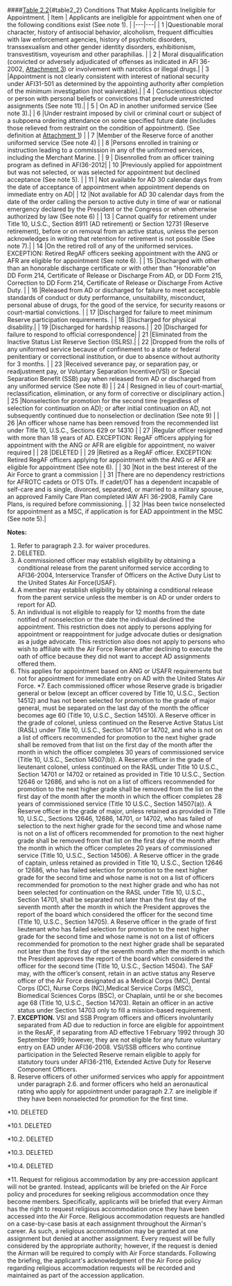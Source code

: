 ####[Table 2.2](#table2_2){#table2_2} Conditions That Make Applicants Ineligible for Appointment.
| Item | Applicants are ineligible for appointment when one of the following conditions exist (See note 1). |
|---|---|
| 1  |Questionable moral character, history of antisocial behavior, alcoholism, frequent difficulties with law enforcement agencies, history of psychotic disorders, transsexualism and other gender identity disorders, exhibitionism, transvestitism, voyeurism and other paraphilias.	|
| 2  |	Moral disqualification (convicted or adversely adjudicated of offenses as indicated in AFI 36-2002, [Attachment 3](./attachments/attachment3.md)) or involvement with narcotics or illegal drugs.|
| 3  |Appointment is not clearly consistent with interest of national security under AFI31-501 as determined by the appointing authority after completion of the minimum investigation (not waiverable).|
| 4  |	Conscientious objector or person with personal beliefs or convictions that preclude unrestricted assignments (See note 11).|
| 5  |	On AD in another uniformed service (See note 3).|
| 6  |Under restraint imposed by civil or criminal court or subject of a subpoena ordering attendance on some specified future date (includes those relieved from restraint on the condition of appointment). (See definition at [Attachment 1](./attachments/attachment1.md))	|
| 7  |Member of the Reserve force of another uniformed service (See note 4)	|
| 8  |Persons enrolled in training or instruction leading to a commission in any of the uniformed services, including the Merchant Marine.	|
| 9  |	Disenrolled from an officer training program as defined in AFI36-2012|
| 10 |Previously applied for appointment but was not selected, or was selected for appointment but declined acceptance (See note 5).	|
| 11 |	Not available for AD 30 calendar days from the date of acceptance of appointment when appointment depends on immediate entry on AD|
| 12 |Not available for AD 30 calendar days from the date of the order calling the person to active duty in time of war or national emergency declared by the President or the Congress or when otherwise authorized by law (See note 6)	|
| 13 |	Cannot qualify for retirement under Title 10, U.S.C., Section 8911 (AD retirement) or Section 12731 (Reserve retirement), before or on removal from an active status, unless the person acknowledges in writing that retention for retirement is not possible (See note 7).|
| 14 |On the retired roll of any of the uniformed services. EXCEPTION:  Retired RegAF officers seeking appointment with the ANG or AFR are eligible for appointment (See note 6).	|
| 15 |Discharged with other than an honorable discharge certificate or with other than "Honorable"on DD Form 214, Certificate of Release or Discharge From AD, or DD Form 215, Correction to DD Form 214, Certificate of Release or Discharge From Active Duty.	|
| 16 |Released from AD or discharged for failure to meet acceptable standards of conduct or duty performance, unsuitability, misconduct, personal abuse of drugs, for the good of the service, for security reasons or court-martial convictions.	|
| 17 |Discharged for failure to meet minimum Reserve participation requirements.	|
| 18 |Discharged for physical disability.|
| 19 |Discharged for hardship reasons.|
| 20 |Discharged for failure to respond to official correspondence|
| 21 |Eliminated from the Inactive Status List Reserve Section (ISLRS).|
| 22 |Dropped from the rolls of any uniformed service because of confinement to a state or federal penitentiary or correctional institution, or due to absence without authority for 3 months.	|
| 23 |Received severance pay, or separation pay, or readjustment pay, or Voluntary Separation Incentive(VSI) or Special Separation Benefit (SSB) pay when released from AD or discharged from any uniformed service (See note 8)	|
| 24 |	Resigned in lieu of court-martial, reclassification, elimination, or any form of corrective or disciplinary action.|
| 25 |Nonselection for promotion for the second time (regardless of selection for continuation on AD); or after initial continuation on AD, not subsequently continued due to nonselection or declination (See note 9)	|
| 26 |An officer whose name has been removed from the recommended list under Title 10, U.S.C., Sections 629 or 14310	|
| 27 |Regular officer resigned with more than 18 years of AD.  EXCEPTION:  RegAF officers applying for appointment with the ANG or AFR are eligible for appointment, no waiver required	|
| 28 |DELETED	|
| 29 |Retired as a RegAF officer.  EXCEPTION:  Retired RegAF officers applying for appointment with the ANG or AFR are eligible for appointment (See note 6).	|
| 30 |Not in the best interest of the Air Force to grant a commission	|
| 31 |There are no dependency restrictions for AFROTC cadets or OTS OTs.  If cadet/OT has a dependent incapable of self-care and is single, divorced, separated, or married to a military spouse, an approved Family Care Plan completed IAW AFI 36-2908, Family Care Plans, is required before commissioning.	|
| 32 |Has been twice nonselected for appointment as a MSC, if application is for EAD appointment in the MSC (See note 5).|

**Notes:**
1. Refer to paragraph 2.3. for waiver procedures.
2. DELETED.
3. A commissioned officer may establish eligibility by obtaining a conditional release from the parent uniformed service according to AFI36-2004, Interservice Transfer of Officers on the Active Duty List to the United States Air Force(USAF).
4. A member may establish eligibility by obtaining a conditional release from the parent service unless the member is on AD or under orders to report for AD.
5. An individual is not eligible to reapply for 12 months from the date notified of nonselection or the date the individual declined the appointment. This restriction does not apply to persons applying for appointment or reappointment for judge advocate duties or designation as a judge advocate. This restriction also does not apply to persons who wish to affiliate with the Air Force Reserve after declining to execute the oath of office because they did not want to accept AD assignments offered them.
6. This applies for appointment based on ANG or USAFR requirements but not for appointment for immediate entry on AD with the United States Air Force.
*7. Each commissioned officer whose Reserve grade is brigadier general or below (except an officer covered by Title 10, U.S.C., Section 14512) and has not been selected for promotion to the grade of major general, must be separated on the last day of the month the officer becomes age 60 (Title 10, U.S.C., Section 14510). A Reserve officer in the grade of colonel, unless continued on the Reserve Active Status List (RASL) under Title 10, U.S.C., Section 14701 or 14702, and who is not on a list of officers recommended for promotion to the next higher grade shall be removed from that list on the first day of the month after the month in which the officer completes 30 years of commissioned service (Title 10, U.S.C., Section 14507(b)). A Reserve officer in the grade of lieutenant colonel, unless continued on the RASL under Title 10 U.S.C., Section 14701 or 14702 or retained as provided in Title 10 U.S.C., Section 12646 or 12686, and who is not on a list of officers recommended for promotion to the next higher grade shall be removed from the list on the first day of the month after the month in which the officer completes 28 years of commissioned service (Title 10 U.S.C., Section 14507(a)). A Reserve officer in the grade of major, unless retained as provided in Title 10, U.S.C., Sections 12646, 12686, 14701, or 14702, who has failed of selection to the next higher grade for the second time and whose name is not on a list of officers recommended for promotion to the next higher grade shall be removed from that list on the first day of the month after the month in which the officer completes 20 years of commissioned service (Title 10, U.S.C., Section 14506). A Reserve officer in the grade of captain, unless retained as provided in Title 10, U.S.C., Section 12646 or 12686, who has failed selection for promotion to the next higher grade for the second time and whose name is not on a list of officers recommended for promotion to the next higher grade and who has not been selected for continuation on the RASL under Title 10, U.S.C., Section 14701, shall be separated not later than the first day of the seventh month after the month in which the President approves the report of the board which considered the officer for the second time (Title 10, U.S.C., Section 14705). A Reserve officer in the grade of first lieutenant who has failed selection for promotion to the next higher grade for the second time and whose name is not on a list of officers recommended for promotion to the next higher grade shall be separated not later than the first day of the seventh month after the month in which the President approves the report of the board which considered the officer for the second time (Title 10, U.S.C., Section 14504). The SAF may, with the officer’s consent, retain in an active status any Reserve officer of the Air Force designated as a Medical Corps (MC), Dental Corps (DC), Nurse Corps (NC),Medical Service Corps (MSC), Biomedical Sciences Corps (BSC), or Chaplain, until he or she becomes age 68 (Title 10, U.S.C., Section 14703). Retain an officer in an active status under Section 14703 only to fill a mission-based requirement.
8. **EXCEPTION.** VSI and SSB Program officers and officers involuntarily separated from AD due to reduction in force are eligible for appointment in the ResAF, if separating from AD effective 1 February 1992 through 30 September 1999; however, they are not eligible for any future voluntary entry on EAD under AFI36-2008. VSI/SSB officers who continue participation in the Selected Reserve remain eligible to apply for statutory tours under AFI36-2116, Extended Active Duty for Reserve Component Officers.
9. Reserve officers of other uniformed services who apply for appointment under paragraph 2.6. and former officers who held an aeronautical rating who apply for appointment under paragraph 2.7. are ineligible if they have been nonselected for promotion for the first time.

*10. DELETED

*10.1. DELETED

*10.2. DELETED

*10.3. DELETED

*10.4. DELETED

*11. Request for religious accommodation by any pre-accession applicant will not be granted. Instead, applicants will be briefed on the Air Force policy and procedures for seeking religious accommodation once they become members. Specifically, applicants will be briefed that every Airman has the right to request religious accommodation once they have been accessed into the Air Force. Religious accommodation requests are handled on a case-by-case basis at each assignment throughout the Airman's career. As such, a religious accommodation may be granted at one assignment but denied at another assignment. Every request will be fully considered by the appropriate authority; however, if the request is denied the Airman will be required to comply with Air Force standards. Following the briefing, the applicant's acknowledgment of the Air Force policy regarding religious accommodation requests will be recorded and maintained as part of the accession application.
